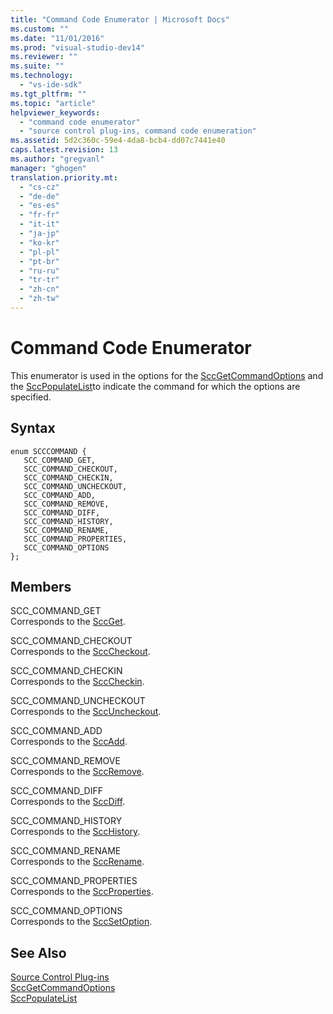 ```yaml
---
title: "Command Code Enumerator | Microsoft Docs"
ms.custom: ""
ms.date: "11/01/2016"
ms.prod: "visual-studio-dev14"
ms.reviewer: ""
ms.suite: ""
ms.technology: 
  - "vs-ide-sdk"
ms.tgt_pltfrm: ""
ms.topic: "article"
helpviewer_keywords: 
  - "command code enumerator"
  - "source control plug-ins, command code enumeration"
ms.assetid: 5d2c360c-59e4-4da8-bcb4-dd07c7441e40
caps.latest.revision: 13
ms.author: "gregvanl"
manager: "ghogen"
translation.priority.mt: 
  - "cs-cz"
  - "de-de"
  - "es-es"
  - "fr-fr"
  - "it-it"
  - "ja-jp"
  - "ko-kr"
  - "pl-pl"
  - "pt-br"
  - "ru-ru"
  - "tr-tr"
  - "zh-cn"
  - "zh-tw"
---
```

# Command Code Enumerator
This enumerator is used in the options for the [SccGetCommandOptions](../extensibility/sccgetcommandoptions-function.md) and the [SccPopulateList](../extensibility/sccpopulatelist-function.md)to indicate the command for which the options are specified.  
  
## Syntax  
  
```  
enum SCCCOMMAND {  
   SCC_COMMAND_GET,  
   SCC_COMMAND_CHECKOUT,  
   SCC_COMMAND_CHECKIN,  
   SCC_COMMAND_UNCHECKOUT,  
   SCC_COMMAND_ADD,  
   SCC_COMMAND_REMOVE,  
   SCC_COMMAND_DIFF,  
   SCC_COMMAND_HISTORY,  
   SCC_COMMAND_RENAME,  
   SCC_COMMAND_PROPERTIES,  
   SCC_COMMAND_OPTIONS  
};  
```  
  
## Members  
 SCC_COMMAND_GET  
 Corresponds to the [SccGet](../extensibility/sccget-function.md).  
  
 SCC_COMMAND_CHECKOUT  
 Corresponds to the [SccCheckout](../extensibility/scccheckout-function.md).  
  
 SCC_COMMAND_CHECKIN  
 Corresponds to the [SccCheckin](../extensibility/scccheckin-function.md).  
  
 SCC_COMMAND_UNCHECKOUT  
 Corresponds to the [SccUncheckout](../extensibility/sccuncheckout-function.md).  
  
 SCC_COMMAND_ADD  
 Corresponds to the [SccAdd](../extensibility/sccadd-function.md).  
  
 SCC_COMMAND_REMOVE  
 Corresponds to the [SccRemove](../extensibility/sccremove-function.md).  
  
 SCC_COMMAND_DIFF  
 Corresponds to the [SccDiff](../extensibility/sccdiff-function.md).  
  
 SCC_COMMAND_HISTORY  
 Corresponds to the [SccHistory](../extensibility/scchistory-function.md).  
  
 SCC_COMMAND_RENAME  
 Corresponds to the [SccRename](../extensibility/sccrename-function.md).  
  
 SCC_COMMAND_PROPERTIES  
 Corresponds to the [SccProperties](../extensibility/sccproperties-function.md).  
  
 SCC_COMMAND_OPTIONS  
 Corresponds to the [SccSetOption](../extensibility/sccsetoption-function.md).  
  
## See Also  
 [Source Control Plug-ins](../extensibility/source-control-plug-ins.md)   
 [SccGetCommandOptions](../extensibility/sccgetcommandoptions-function.md)   
 [SccPopulateList](../extensibility/sccpopulatelist-function.md)